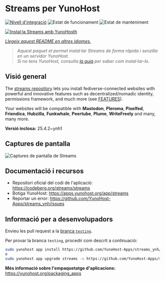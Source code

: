 <!--
N.B.: Aquest README ha estat generat automàticament per <https://github.com/YunoHost/apps/tree/master/tools/readme_generator>
NO s'ha de modificar manualment.
-->

# Streams per YunoHost

[![Nivell d'integració](https://apps.yunohost.org/badge/integration/streams)](https://ci-apps.yunohost.org/ci/apps/streams/)
![Estat de funcionament](https://apps.yunohost.org/badge/state/streams)
![Estat de manteniment](https://apps.yunohost.org/badge/maintained/streams)

[![Instal·la Streams amb YunoHosth](https://install-app.yunohost.org/install-with-yunohost.svg)](https://install-app.yunohost.org/?app=streams)

*[Llegeix aquest README en altres idiomes.](./ALL_README.md)*

> *Aquest paquet et permet instal·lar Streams de forma ràpida i senzilla en un servidor YunoHost.*  
> *Si no tens YunoHost, consulta [la guia](https://yunohost.org/install) per saber com instal·lar-lo.*

## Visió general

The [streams repository](https://codeberg.org/streams/streams/) lets you install fediverse-connected websites with powerful and innovative features such as decentralized/nomadic identity, permissions framework, and much more (see [FEATURES](doc/FEATURES.md)).

Your websites will be compatible with **Mastodon**, **Pleroma**, **Pixelfed**, **Friendica**, **Hubzilla**, **Funkwhale**, **Peertube**, **Plume**, **WriteFreely** and many, many more.


**Versió inclosa:** 25.4.2~ynh1

## Captures de pantalla

![Captures de pantalla de Streams](./doc/screenshots/example.png)

## Documentació i recursos

- Repositori oficial del codi de l'aplicació: <https://codeberg.org/streams/streams>
- Botiga YunoHost: <https://apps.yunohost.org/app/streams>
- Reportar un error: <https://github.com/YunoHost-Apps/streams_ynh/issues>

## Informació per a desenvolupadors

Envieu les pull request a la [branca `testing`](https://github.com/YunoHost-Apps/streams_ynh/tree/testing).

Per provar la branca `testing`, procedir com descrit a continuació:

```bash
sudo yunohost app install https://github.com/YunoHost-Apps/streams_ynh/tree/testing --debug
o
sudo yunohost app upgrade streams -u https://github.com/YunoHost-Apps/streams_ynh/tree/testing --debug
```

**Més informació sobre l'empaquetatge d'aplicacions:** <https://yunohost.org/packaging_apps>
